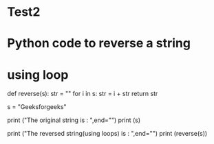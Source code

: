 # Test2
# Python code to reverse a string  
# using loop 
  
def reverse(s): 
  str = "" 
  for i in s: 
    str = i + str
  return str
  
s = "Geeksforgeeks"
  
print ("The original string  is : ",end="") 
print (s) 
  
print ("The reversed string(using loops) is : ",end="") 
print (reverse(s))
